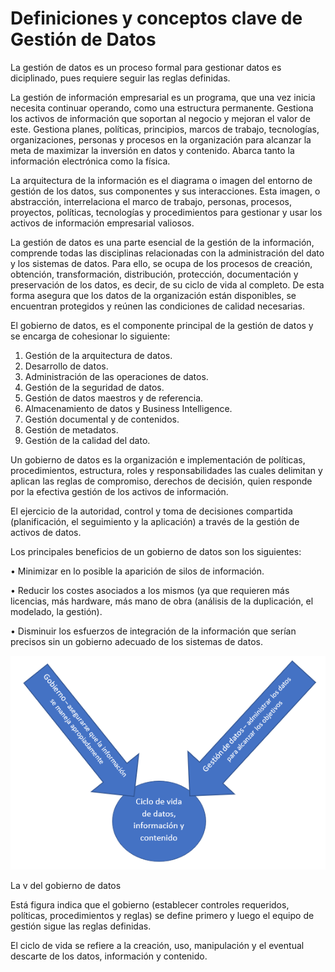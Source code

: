 # Definiciones y conceptos clave de Gestión de Datos

La gestión de datos es un proceso formal para gestionar datos es diciplinado, pues requiere seguir las reglas definidas. 

La gestión de información empresarial es un programa, que una vez inicia necesita continuar operando, como una estructura permanente. Gestiona los activos de información que soportan al negocio y mejoran el valor de este. Gestiona planes, políticas, principios, marcos de trabajo, tecnologías, organizaciones, personas y procesos en la organización para alcanzar la meta de maximizar la inversión en datos y contenido. Abarca tanto la información electrónica como la física.

La arquitectura de la información es el diagrama o imagen del entorno de gestión de los datos, sus componentes y sus interacciones. Esta imagen, o abstracción, interrelaciona el marco de trabajo, personas, procesos, proyectos, políticas, tecnologías y procedimientos para gestionar y usar los activos de información empresarial valiosos.

La gestión de datos es una parte esencial de la gestión de la información, comprende todas las disciplinas relacionadas con la administración del dato y los sistemas de datos. Para ello, se ocupa de los procesos de creación, obtención, transformación, distribución, protección, documentación y preservación de los datos, es decir, de su ciclo de vida al completo. De esta forma asegura que los datos de la organización están disponibles, se encuentran protegidos y reúnen las condiciones de calidad necesarias.

El gobierno de datos, es el componente principal de la gestión de datos y se encarga de cohesionar lo siguiente:
1.	Gestión de la arquitectura de datos.
2.	Desarrollo de datos.
3.	Administración de las operaciones de datos.
4.	Gestión de la seguridad de datos.
5.	Gestión de datos maestros y de referencia.
6.	Almacenamiento de datos y Business Intelligence.
7.	Gestión documental y de contenidos.
8.	Gestión de metadatos.
9.	Gestión de la calidad del dato.

Un gobierno de datos es la organización e implementación de políticas, procedimientos, estructura, roles y responsabilidades las cuales delimitan y aplican las reglas de compromiso, derechos de decisión, quien responde por la efectiva gestión de los activos de información.

El ejercicio de la autoridad, control y toma de decisiones compartida (planificación, el seguimiento y la aplicación) a través de la gestión de activos de datos.

Los principales beneficios de un gobierno de datos son los siguientes:

•	Minimizar en lo posible la aparición de silos de información.

•	Reducir los costes asociados a los mismos (ya que requieren más licencias, más hardware, más mano de obra (análisis de la duplicación, el modelado, la gestión).

•	Disminuir los esfuerzos de integración de la información que serían precisos sin un gobierno adecuado de los sistemas de datos.

![v del gobierno de datos](https://github.com/macomeza/dataGovernance/blob/main/vDeGobiernoDatos.png)

La v del gobierno de datos

Está figura indica que el gobierno (establecer controles requeridos, políticas, procedimientos y reglas) se define primero y luego el equipo de gestión sigue las reglas definidas.

El ciclo de vida se refiere a la creación, uso, manipulación y el eventual descarte de los datos, información y contenido.
